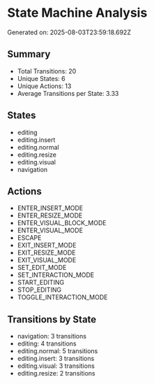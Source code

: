 # State Machine Analysis

Generated on: 2025-08-03T23:59:18.692Z

## Summary
- Total Transitions: 20
- Unique States: 6
- Unique Actions: 13
- Average Transitions per State: 3.33

## States
- editing
- editing.insert
- editing.normal
- editing.resize
- editing.visual
- navigation

## Actions
- ENTER_INSERT_MODE
- ENTER_RESIZE_MODE
- ENTER_VISUAL_BLOCK_MODE
- ENTER_VISUAL_MODE
- ESCAPE
- EXIT_INSERT_MODE
- EXIT_RESIZE_MODE
- EXIT_VISUAL_MODE
- SET_EDIT_MODE
- SET_INTERACTION_MODE
- START_EDITING
- STOP_EDITING
- TOGGLE_INTERACTION_MODE

## Transitions by State
- navigation: 3 transitions
- editing: 4 transitions
- editing.normal: 5 transitions
- editing.insert: 3 transitions
- editing.visual: 3 transitions
- editing.resize: 2 transitions
